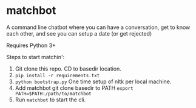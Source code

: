 # matchbot
A command line chatbot where you can have a conversation, get to know each other, and see you can setup a date (or get rejected)

Requires Python 3+

Steps to start matchin':

1. Git clone this repo. CD to basedir location. 
2. `pip install -r requirements.txt`
3. `python bootstrap.py` One time setup of nltk per local machine.
4. Add matchbot git clone basedir to PATH `export PATH=$PATH:/path/to/matchbot`
5. Run `matchbot` to start the cli.
